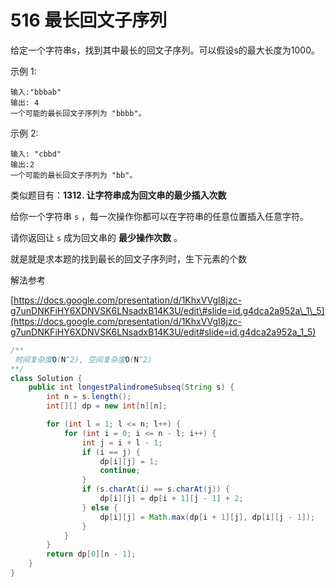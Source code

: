 # 516 最长回文子序列

给定一个字符串s，找到其中最长的回文子序列。可以假设s的最大长度为1000。

示例 1:

```text
输入:"bbbab"
输出: 4 
一个可能的最长回文子序列为 "bbbb"。
```

示例 2: 

```text
输入: "cbbd" 
输出:2 
一个可能的最长回文子序列为 "bb"。
```

类似题目有：**1312. 让字符串成为回文串的最少插入次数**

给你一个字符串 `s` ，每一次操作你都可以在字符串的任意位置插入任意字符。

请你返回让 `s` 成为回文串的 **最少操作次数** 。

就是就是求本题的找到最长的回文子序列时，生下元素的个数



解法参考

[https://docs.google.com/presentation/d/1KhxVVgI8jzc-g7unDNKFiHY6XDNVSK6LNsadxB14K3U/edit\#slide=id.g4dca2a952a\_1\_5](https://docs.google.com/presentation/d/1KhxVVgI8jzc-g7unDNKFiHY6XDNVSK6LNsadxB14K3U/edit#slide=id.g4dca2a952a_1_5)

```java
/**
 时间复杂度O(N^2), 空间复杂度O(N^2)
**/
class Solution {
    public int longestPalindromeSubseq(String s) {
        int n = s.length();
        int[][] dp = new int[n][n];

        for (int l = 1; l <= n; l++) {
            for (int i = 0; i <= n - l; i++) {
                int j = i + l - 1;
                if (i == j) {
                    dp[i][j] = 1;
                    continue;
                }
                if (s.charAt(i) == s.charAt(j)) {
                    dp[i][j] = dp[i + 1][j - 1] + 2;
                } else {
                    dp[i][j] = Math.max(dp[i + 1][j], dp[i][j - 1]);
                }
            }
        }
        return dp[0][n - 1];
    }
}
```

